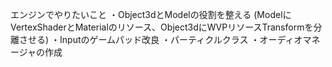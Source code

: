 エンジンでやりたいこと
・Object3dとModelの役割を整える
(ModelにVertexShaderとMaterialのリソース、Object3dにWVPリソースTransformを分離させる)
・Inputのゲームパッド改良
・パーティクルクラス
・オーディオマネージャの作成

